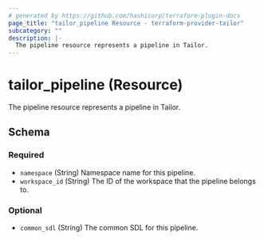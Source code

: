 ```yaml
---
# generated by https://github.com/hashicorp/terraform-plugin-docs
page_title: "tailor_pipeline Resource - terraform-provider-tailor"
subcategory: ""
description: |-
  The pipeline resource represents a pipeline in Tailor.
---
```


# tailor_pipeline (Resource)

The pipeline resource represents a pipeline in Tailor.



<!-- schema generated by tfplugindocs -->
## Schema

### Required

- `namespace` (String) Namespace name for this pipeline.
- `workspace_id` (String) The ID of the workspace that the pipeline belongs to.

### Optional

- `common_sdl` (String) The common SDL for this pipeline.

